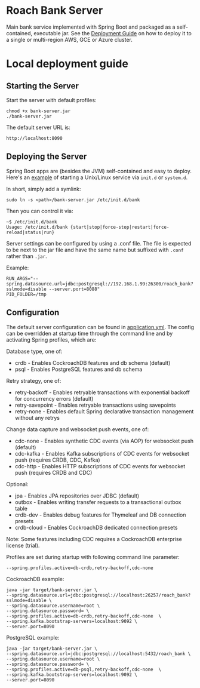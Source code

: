 # Roach Bank Server

Main bank service implemented with Spring Boot and packaged as a self-contained, executable jar.
See the [Deployment Guide](../deploy/README.md) on how to deploy it to a single or multi-region 
AWS, GCE or Azure cluster.

# Local deployment guide

## Starting the Server

Start the server with default profiles:

    chmod +x bank-server.jar
    ./bank-server.jar
    
The default server URL is:

    http://localhost:8090

## Deploying the Server

Spring Boot apps are (besides the JVM) self-contained and easy to deploy. Here's an 
[example](https://docs.spring.io/spring-boot/docs/current/reference/htmlsingle/#deployment-service) 
of starting a Unix/Linux service via `init.d` or `system.d`.

In short, simply add a symlink:

    sudo ln -s <path>/bank-server.jar /etc/init.d/bank
    
Then you can control it via:

    ~$ /etc/init.d/bank
    Usage: /etc/init.d/bank {start|stop|force-stop|restart|force-reload|status|run}    
    
Server settings can be configured by using a .conf file. The file is expected to be next to the jar file 
and have the same name but suffixed with `.conf` rather than `.jar`. 

Example:    

    RUN_ARGS="--spring.datasource.url=jdbc:postgresql://192.168.1.99:26300/roach_bank?sslmode=disable --server.port=8088"
    PID_FOLDER=/tmp

## Configuration

The default server configuration can be found in [application.yml](src/main/resources/application.yml).
The config can be overridden at startup time through the command line and by activating Spring profiles, which are:

Database type, one of:

   * crdb - Enables CockroachDB features and db schema (default)
   * psql - Enables PostgreSQL features and db schema

Retry strategy, one of:

   * retry-backoff - Enables retryable transactions with exponential backoff for concurrency errors (default)
   * retry-savepoint - Enables retryable transactions using savepoints
   * retry-none - Enables default Spring declarative transaction management without any retrys

Change data capture and websocket push events, one of:

   * cdc-none - Enables synthetic CDC events (via AOP) for websocket push (default)
   * cdc-kafka - Enables Kafka subscriptions of CDC events for websocket push (requires CRDB, CDC, Kafka)
   * cdc-http - Enables HTTP subscriptions of CDC events for websocket push (requires CRDB and CDC)
 
Optional:

   * jpa - Enables JPA repositories over JDBC (default)
   * outbox - Enables writing transfer requests to a transactional outbox table
   * crdb-dev - Enables debug features for Thymeleaf and DB connection presets
   * crdb-cloud - Enables CockroachDB dedicated connection presets
   
Note: Some features including CDC requires a CockroachDB enterprise license (trial).

Profiles are set during startup with following command line parameter:

    --spring.profiles.active=db-crdb,retry-backoff,cdc-none

CockroachDB example:

    java -jar target/bank-server.jar \
    --spring.datasource.url=jdbc:postgresql://localhost:26257/roach_bank?sslmode=disable \
    --spring.datasource.username=root \
    --spring.datasource.password= \
    --spring.profiles.active=db-crdb,retry-backoff,cdc-none  \
    --spring.kafka.bootstrap-servers=localhost:9092 \
    --server.port=8090

PostgreSQL example:

    java -jar target/bank-server.jar \
    --spring.datasource.url=jdbc:postgresql://localhost:5432/roach_bank \
    --spring.datasource.username=root \
    --spring.datasource.password= \
    --spring.profiles.active=db-psql,retry-backoff,cdc-none  \
    --spring.kafka.bootstrap-servers=localhost:9092 \
    --server.port=8090
    
